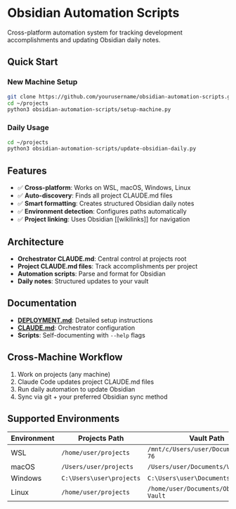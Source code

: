 # Obsidian Automation Scripts

Cross-platform automation system for tracking development accomplishments and updating Obsidian daily notes.

## Quick Start

### New Machine Setup
```bash
git clone https://github.com/yourusername/obsidian-automation-scripts.git ~/projects
cd ~/projects
python3 obsidian-automation-scripts/setup-machine.py
```

### Daily Usage
```bash
cd ~/projects
python3 obsidian-automation-scripts/update-obsidian-daily.py
```

## Features

- ✅ **Cross-platform**: Works on WSL, macOS, Windows, Linux
- ✅ **Auto-discovery**: Finds all project CLAUDE.md files
- ✅ **Smart formatting**: Creates structured Obsidian daily notes
- ✅ **Environment detection**: Configures paths automatically
- ✅ **Project linking**: Uses Obsidian [[wikilinks]] for navigation

## Architecture

- **Orchestrator CLAUDE.md**: Central control at projects root
- **Project CLAUDE.md files**: Track accomplishments per project
- **Automation scripts**: Parse and format for Obsidian
- **Daily notes**: Structured updates to your vault

## Documentation

- **[DEPLOYMENT.md](DEPLOYMENT.md)**: Detailed setup instructions
- **[CLAUDE.md](CLAUDE.md)**: Orchestrator configuration
- **Scripts**: Self-documenting with `--help` flags

## Cross-Machine Workflow

1. Work on projects (any machine)
2. Claude Code updates project CLAUDE.md files
3. Run daily automation to update Obsidian
4. Sync via git + your preferred Obsidian sync method

## Supported Environments

| Environment | Projects Path | Vault Path |
|-------------|---------------|------------|
| WSL | `/home/user/projects` | `/mnt/c/Users/user/Documents/Vault 76` |
| macOS | `/Users/user/projects` | `/Users/user/Documents/Vault 76` |
| Windows | `C:\Users\user\projects` | `C:\Users\user\Documents\Vault 76` |
| Linux | `/home/user/projects` | `/home/user/Documents/Obsidian Vault` |